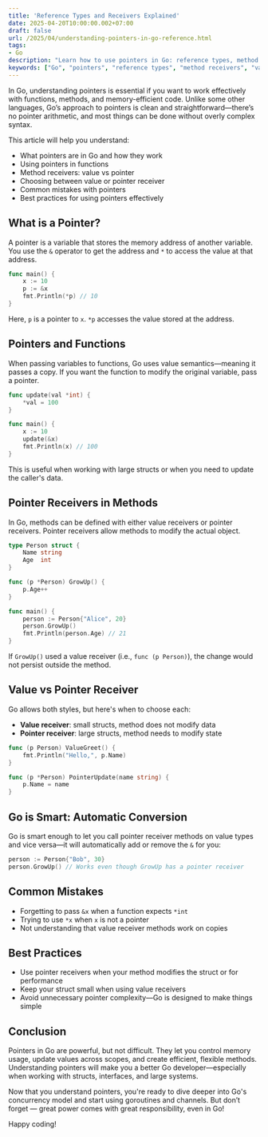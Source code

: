 ```yaml
---
title: 'Reference Types and Receivers Explained'
date: 2025-04-20T10:00:00.002+07:00
draft: false
url: /2025/04/understanding-pointers-in-go-reference.html
tags: 
- Go
description: "Learn how to use pointers in Go: reference types, method receivers, and best practices."
keywords: ["Go", "pointers", "reference types", "method receivers", "value receiver", "pointer receiver", "best practices"]
---
```


In Go, understanding pointers is essential if you want to work effectively with functions, methods, and memory-efficient code. Unlike some other languages, Go’s approach to pointers is clean and straightforward—there’s no pointer arithmetic, and most things can be done without overly complex syntax.

This article will help you understand:

*   What pointers are in Go and how they work
*   Using pointers in functions
*   Method receivers: value vs pointer
*   Choosing between value or pointer receiver
*   Common mistakes with pointers
*   Best practices for using pointers effectively

What is a Pointer?
------------------

A pointer is a variable that stores the memory address of another variable. You use the `&` operator to get the address and `*` to access the value at that address.

```go
func main() {
    x := 10
    p := &x
    fmt.Println(*p) // 10
} 
```

Here, `p` is a pointer to `x`. `*p` accesses the value stored at the address.

Pointers and Functions
----------------------

When passing variables to functions, Go uses value semantics—meaning it passes a copy. If you want the function to modify the original variable, pass a pointer.

```go
func update(val *int) {
    *val = 100
}

func main() {
    x := 10
    update(&x)
    fmt.Println(x) // 100
} 
```

This is useful when working with large structs or when you need to update the caller's data.

Pointer Receivers in Methods
----------------------------

In Go, methods can be defined with either value receivers or pointer receivers. Pointer receivers allow methods to modify the actual object.

```go
type Person struct {
    Name string
    Age  int
}

func (p *Person) GrowUp() {
    p.Age++
}

func main() {
    person := Person{"Alice", 20}
    person.GrowUp()
    fmt.Println(person.Age) // 21
} 
```

If `GrowUp()` used a value receiver (i.e., `func (p Person)`), the change would not persist outside the method.

Value vs Pointer Receiver
-------------------------

Go allows both styles, but here's when to choose each:

*   **Value receiver**: small structs, method does not modify data
*   **Pointer receiver**: large structs, method needs to modify state

```go
func (p Person) ValueGreet() {
    fmt.Println("Hello,", p.Name)
}

func (p *Person) PointerUpdate(name string) {
    p.Name = name
} 
```

Go is Smart: Automatic Conversion
---------------------------------

Go is smart enough to let you call pointer receiver methods on value types and vice versa—it will automatically add or remove the `&` for you:

```go
person := Person{"Bob", 30}
person.GrowUp() // Works even though GrowUp has a pointer receiver 
```

Common Mistakes
---------------

*   Forgetting to pass `&x` when a function expects `*int`
*   Trying to use `*x` when `x` is not a pointer
*   Not understanding that value receiver methods work on copies

Best Practices
--------------

*   Use pointer receivers when your method modifies the struct or for performance
*   Keep your struct small when using value receivers
*   Avoid unnecessary pointer complexity—Go is designed to make things simple

Conclusion
----------

Pointers in Go are powerful, but not difficult. They let you control memory usage, update values across scopes, and create efficient, flexible methods. Understanding pointers will make you a better Go developer—especially when working with structs, interfaces, and large systems.

Now that you understand pointers, you're ready to dive deeper into Go's concurrency model and start using goroutines and channels. But don’t forget — great power comes with great responsibility, even in Go!

Happy coding!